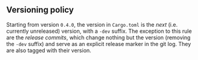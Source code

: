 ## Versioning policy
Starting from version `0.4.0`,
the version in `Cargo.toml` is the _next_ (i.e. currently unreleased) version, with a `-dev` suffix.
The exception to this rule are the _release commits_, which change nothing but the version (removing the `-dev` suffix)
and serve as an explicit release marker in the git log.
They are also tagged with their version.
